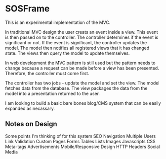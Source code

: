 # SOSFrame

This is an experimental implementation of the MVC. 

In traditional MVC design the user creats an event inside
a view. This event is then passed on to the controller. The
controller determines if the event is significant or not.
If the event is significant, the controller updates the model.
The model then notifies all registered views that it has changed
state. The views then query the model to update themselves.

In web development the MVC pattern is still used but the pattern
needs to change because a request can be made before a view has been
presented. Therefore, the controller must come first.

The controller has two jobs - update the model and set the view.
The model fetches data from the database. The view packages the
data from the model into a presentation returned to the user.



I am looking to build a basic bare bones blog/CMS system that can be
easily expanded as necassary. 

## Notes on Design

Some points I'm thinking of for this system
	SEO
	Navigation
	Multiple Users
	Link Validation
	Custom Pages
		Forms
		Tables
		Lists
		Images
		Javascripts
		CSS
		Meta-tags
	Advertisements
	Mobile/Responsive Design
	HTTP Headers
	Social Media
	
	
